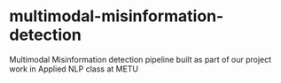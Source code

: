 # multimodal-misinformation-detection
Multimodal Misinformation detection pipeline built as part of our project work in Applied NLP class at METU
